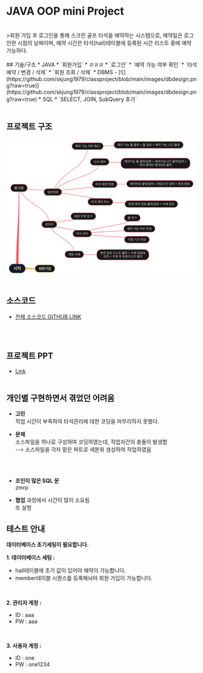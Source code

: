 # JAVA OOP mini Project
<br>
>회원 가입 후 로그인을 통해 스크린 골프 타석을 예약하는 시스템으로, 예약일은 로그인한 시점의 날짜이며, 예약 시간은 타석(hall)테이블에 등록된 시간 리스트 중에 예약 가능하다. <br>

<br>
## 기술/구조
* JAVA 
    * `회원가입`
		* ㄹㄹㄹ
    * `로그인`
    * `예약 가능 여부 확인`
    * `타석 예약 / 변경 / 삭제`
    * `회원 조회 / 삭제`
* DBMS - 
    [![](https://github.com/skjung1979/classproject/blob/main/images/dbdesign.png?raw=true)](https://github.com/skjung1979/classproject/blob/main/images/dbdesign.png?raw=true)
* SQL
    * `SELECT, JOIN, SubQuery 추가`
<br><br>

## 프로젝트 구조
[![](https://github.com/skjung1979/classproject/blob/main/images/flowchart.png?raw=true)](https://github.com/skjung1979/classproject/blob/main/images/flowchart.png?raw=true)
<br><br>

## 소스코드 
* [전체 소스코드 GITHUB LINK ](https://github.com/HS0430/miniProject)

<br><br>

## 프로젝트 PPT 
* [Link](https://github.com/skjung1979/classproject/blob/main/ppt/%EC%9B%90%ED%8C%80%20%EB%B0%9C%ED%91%9C%EC%9E%90%EB%A3%8C%2020201027.pptx)
<br><br>

## 개인별 구현하면서 겪었던 어려움 
* **고민** <br>
작업 시간이 부족하여 타석관리에 대한 코딩을 마무리하지 못했다.<br>

* **문제** <br>
소스파일을 하나로 구성하여 코딩하였는데, 작업자간의 충돌이 발생함<br>
--> 소스파일을 각자 맡은 파트로 세분화 생성하여 작업하였음
<br>
<br>

* **조인이 많은 SQL 문**  <br>
zmrp

* **협업** 과정에서 시간이 많이 소요됨 <br>
또 설명


## 테스트 안내 
**데이터베이스 초기세팅이 필요합니다.** 

**1. 데이터베이스 세팅 :**
* hall테이블에 초기 값이 있어야 예약이 가능합니다.
* member테이블 시퀀스를 등록해놔야 회원 가입이 가능합니다.
<br>

**2. 관리자 계정 :**
* ID : aaa
* PW : aaa
<br>

**3. 사용자 계정 :**
* ID : one
* PW : one1234
<br><br>